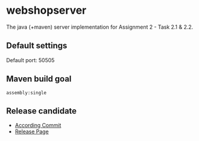 # webshopserver
The java (+maven) server implementation for Assignment 2 - Task 2.1 & 2.2.

## Default settings
Default port: 50505

## Maven build goal
`assembly:single`

## Release candidate

* [According Commit](https://github.com/tfreundo/LabCourse-group4-SS2016/tree/webshop_v1.1)
* [Release Page](https://github.com/tfreundo/LabCourse-group4-SS2016/releases)
